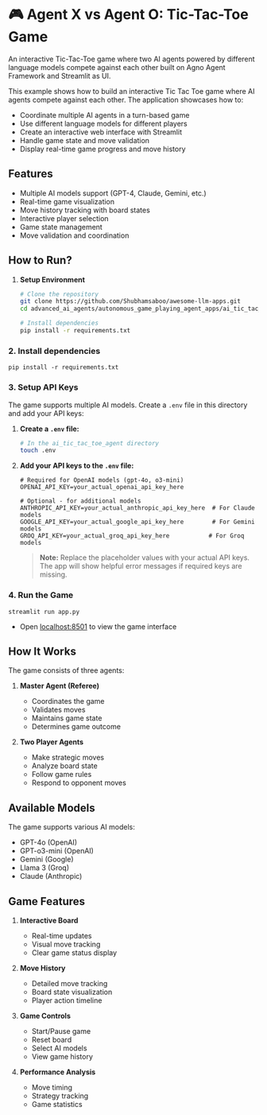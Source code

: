 # 🎮 Agent X vs Agent O: Tic-Tac-Toe Game

An interactive Tic-Tac-Toe game where two AI agents powered by different language models compete against each other built on Agno Agent Framework and Streamlit as UI.

This example shows how to build an interactive Tic Tac Toe game where AI agents compete against each other. The application showcases how to:
- Coordinate multiple AI agents in a turn-based game
- Use different language models for different players
- Create an interactive web interface with Streamlit
- Handle game state and move validation
- Display real-time game progress and move history

## Features
- Multiple AI models support (GPT-4, Claude, Gemini, etc.)
- Real-time game visualization
- Move history tracking with board states
- Interactive player selection
- Game state management
- Move validation and coordination

## How to Run? 

1. **Setup Environment**
   ```bash
   # Clone the repository
   git clone https://github.com/Shubhamsaboo/awesome-llm-apps.git
   cd advanced_ai_agents/autonomous_game_playing_agent_apps/ai_tic_tac_toe_agent

   # Install dependencies
   pip install -r requirements.txt
   ```

### 2. Install dependencies

```shell
pip install -r requirements.txt
```

### 3. Setup API Keys

The game supports multiple AI models. Create a `.env` file in this directory and add your API keys:

1. **Create a `.env` file:**
   ```bash
   # In the ai_tic_tac_toe_agent directory
   touch .env
   ```

2. **Add your API keys to the `.env` file:**
   ```env
   # Required for OpenAI models (gpt-4o, o3-mini)
   OPENAI_API_KEY=your_actual_openai_api_key_here

   # Optional - for additional models
   ANTHROPIC_API_KEY=your_actual_anthropic_api_key_here  # For Claude models
   GOOGLE_API_KEY=your_actual_google_api_key_here        # For Gemini models
   GROQ_API_KEY=your_actual_groq_api_key_here           # For Groq models
   ```

   > **Note:** Replace the placeholder values with your actual API keys. The app will show helpful error messages if required keys are missing.

### 4. Run the Game

```shell
streamlit run app.py
```

- Open [localhost:8501](http://localhost:8501) to view the game interface

## How It Works

The game consists of three agents:

1. **Master Agent (Referee)**
   - Coordinates the game
   - Validates moves
   - Maintains game state
   - Determines game outcome

2. **Two Player Agents**
   - Make strategic moves
   - Analyze board state
   - Follow game rules
   - Respond to opponent moves

## Available Models

The game supports various AI models:
- GPT-4o (OpenAI)
- GPT-o3-mini (OpenAI)
- Gemini (Google)
- Llama 3 (Groq)
- Claude (Anthropic)

## Game Features

1. **Interactive Board**
   - Real-time updates
   - Visual move tracking
   - Clear game status display

2. **Move History**
   - Detailed move tracking
   - Board state visualization
   - Player action timeline

3. **Game Controls**
   - Start/Pause game
   - Reset board
   - Select AI models
   - View game history

4. **Performance Analysis**
   - Move timing
   - Strategy tracking
   - Game statistics

<!-- Updated: 2025-09-16 -->

<!-- Updated: 2025-09-16 -->

<!-- Updated: 2025-09-16 -->

<!-- Updated: 2025-09-16 -->

<!-- Updated: 2025-09-16 -->

<!-- Updated: 2025-09-16 -->

<!-- Updated: 2025-09-16 -->

<!-- Updated: 2025-09-16 -->

<!-- Updated: 2025-09-16 -->

<!-- Updated: 2025-09-16 -->

<!-- Updated: 2025-09-16 -->

<!-- Updated: 2025-09-16 -->

<!-- Updated: 2025-09-16 -->

<!-- Updated: 2025-09-16 -->
